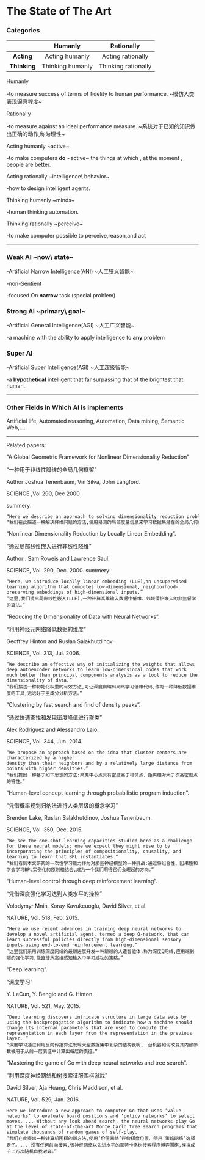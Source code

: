 # The State of The Art

### Categories

|              |     Humanly      |     Rationally      |
| :----------: | :--------------: | :-----------------: |
|  **Acting**  |  Acting humanly  |  Acting rationally  |
| **Thinking** | Thinking humanly | Thinking rationally |

Humanly

-to measure success of terms of fidelity to human performance. ~模仿人类表现逼真程度~

Rationally

-to measure against an ideal performance measure. ~系统对于已知的知识做出正确的动作,称为理性~



Acting humanly ~active~

-to make computers **do** ~active~ the things at which , at the moment , people are better.

Acting rationally ~intelligence\ behavior~

-how to design intelligent agents.



Thinking humanly ~minds~

-human thinking automation.

Thinking rationally ~perceive~

-to make computer possible to perceive,reason,and act

---

### Weak AI ~now\ state~

-Artificial Narrow Intelligence(ANI) ~人工狭义智能~

-non-Sentient

-focused On **narrow** task (special problem)

### Strong AI ~primary\ goal~

-Artificial General Intelligence(AGI) ~人工广义智能~

-a machine with the ability to apply intelligence to **any** problem

### Super AI

-Artificial Super Intelligence(ASI) ~人工超级智能~

-a **hypothetical** intelligent that far surpassing that of the brightest that human.

---

### Other Fields in Which AI is implements

Artificial life, Automated reasoning, Automation, Data mining, Semantic Web,....

---

Related papers:

"A Global Geometric Framework for Nonlinear Dimensionality Reduction"

“一种用于非线性降维的全局几何框架”

Author:Joshua Tenenbaum, Vin Silva, John Langford.

SCIENCE ,Vol.290, Dec 2000

summery:

```reStructuredText
“Here we describe an approach to solving dimensionality reduction problems that uses easily measured local metric information to learn the underlying global geometry of a data set.”
“我们在此描述一种解决降维问题的方法,使用易测的局部度量信息来学习数据集潜在的全局几何结构。”
```



“Nonlinear Dimensionality Reduction by Locally Linear Embedding”.

“通过局部线性嵌入进行非线性降维”

Author : Sam Roweis and Lawrence Saul.

SCIENCE, Vol. 290, Dec. 2000.
summery:

```
“Here, we introduce locally linear embedding (LLE),an unsupervised learning algorithm that computes low-dimensional, neighborhood-preserving embeddings of high-dimensional inputs.”
“这里,我们提出局部线性嵌入(LLE),一种计算高维输入数据中低维、邻域保护嵌入的非监督学习算法。”
```



“Reducing the Dimensionality of Data with Neural Networks”.

“利用神经元网络降低数据的维度”

Geoffrey Hinton and Ruslan Salakhutdinov.

SCIENCE, Vol. 313, Jul. 2006.

```
“We describe an effective way of initializing the weights that allows deep autoencoder networks to learn low-dimensional codes that work much better than principal components analysis as a tool to reduce the dimensionality of data.”
“我们描述一种初始化权重的有效方法,可让深度自编码网络学习低维代码,作为一种降低数据维度的工具,远远好于主成分分析方法。”
```



“Clustering by fast search and find of density peaks”.

“通过快速查找和发现密度峰值进行聚类”

Alex Rodriguez and Alessandro Laio.

SCIENCE, Vol. 344, Jun. 2014.

```
“We propose an approach based on the idea that cluster centers are characterized by a higher
density than their neighbors and by a relatively large distance from points with higher densities.”
“我们提出一种基于如下思想的方法:聚类中心点具有密度高于相邻点、距离相对大于次高密度点的特性。”
```



“Human-level concept learning through probabilistic program induction”.

“凭借概率规划归纳法进行人类层级的概念学习”

Brenden Lake, Ruslan Salakhutdinov, Joshua Tenenbaum.

SCIENCE, Vol. 350, Dec. 2015.

```
“We see the one-shot learning capacities studied here as a challenge for these neural models: one we expect they might rise to by incorporating the principles of compositionality, causality, and learning to learn that BPL instantiates.”
“我们看到本文研究的一次性学习能力作为对那些神经模型的一种挑战:通过将组合性、因果性和学会学习BPL实例化的原则相结合,成为一个我们期待它们会崛起的方向。”
```



“Human-level control through deep reinforcement learning”.

“凭借深度强化学习达到人类水平的操控”

Volodymyr Mnih, Koray Kavukcuoglu, David Silver, et al.

NATURE, Vol. 518, Feb. 2015.

```
“Here we use recent advances in training deep neural networks to develop a novel artificial agent, termed a deep Q-network, that can learn successful policies directly from high-dimensional sensory inputs using end-to-end reinforcement learning.”
“这里我们采用训练深度网络的最新进展开发一种新颖的人造智能体,称为深度Q网络,应用端到端的强化学习,能直接从高维感知输入中学习成功的策略。”
```



“Deep learning”. 

“深度学习”

Y. LeCun, Y. Bengio and G. Hinton.

NATURE, Vol. 521, May. 2015.

```
“Deep learning discovers intricate structure in large data sets by using the backpropagation algorithm to indicate how a machine should change its internal parameters that are used to compute the representation in each layer from the representation in the previous layer. ”
“深度学习通过利用反向传播算法发现大型数据集中复杂的结构表明,一台机器如何改变其内部参数被用于从前一层表征中计算出每层的表征。”
```



“Mastering the game of Go with deep neural networks and tree search”.

“利用深度神经网络和树搜索征服围棋游戏”

David Silver, Aja Huang, Chris Maddison, et al.

NATURE, Vol. 529, Jan. 2016.

```
Here we introduce a new approach to computer Go that uses ‘value networks’ to evaluate board positions and ‘policy networks’ to select moves. ... Without any look ahead search, the neural networks play Go at the level of state-of-the-art Monte Carlo tree search programs that simulate thousands of random games of self-play.
“我们在此提出一种计算机围棋的新方法,使用‘价值网络’评价棋盘位置、使用‘策略网络’选择走子。... 没有任何前向搜索,该神经网络以先进水平的蒙特卡洛树搜索程序博弈围棋,模拟成千上万次随机自我对弈。”
```

